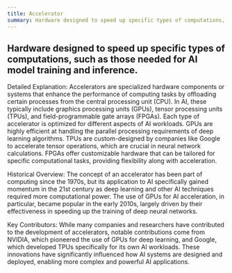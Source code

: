 ```yaml
---
title: Accelerator
summary: Hardware designed to speed up specific types of computations, such as those needed for AI model training and inference.
---
```

## Hardware designed to speed up specific types of computations, such as those needed for AI model training and inference.

Detailed Explanation: Accelerators are specialized hardware components or systems that enhance the performance of computing tasks by offloading certain processes from the central processing unit (CPU). In AI, these typically include graphics processing units (GPUs), tensor processing units (TPUs), and field-programmable gate arrays (FPGAs). Each type of accelerator is optimized for different aspects of AI workloads. GPUs are highly efficient at handling the parallel processing requirements of deep learning algorithms. TPUs are custom-designed by companies like Google to accelerate tensor operations, which are crucial in neural network calculations. FPGAs offer customizable hardware that can be tailored for specific computational tasks, providing flexibility along with acceleration.

Historical Overview: The concept of an accelerator has been part of computing since the 1970s, but its application to AI specifically gained momentum in the 21st century as deep learning and other AI techniques required more computational power. The use of GPUs for AI acceleration, in particular, became popular in the early 2010s, largely driven by their effectiveness in speeding up the training of deep neural networks.

Key Contributors: While many companies and researchers have contributed to the development of accelerators, notable contributions come from NVIDIA, which pioneered the use of GPUs for deep learning, and Google, which developed TPUs specifically for its own AI workloads. These innovations have significantly influenced how AI systems are designed and deployed, enabling more complex and powerful AI applications.